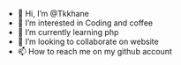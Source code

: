 - 👋 Hi, I’m @Tkkhane
- 👀 I’m interested in Coding and coffee
- 🌱 I’m currently learning php
- 💞️ I’m looking to collaborate on website
- 📫 How to reach me on my github account

<!---
Tkkhane/Tkkhane is a ✨ special ✨ repository because its `README.md` (this file) appears on your GitHub profile.
You can click the Preview link to take a look at your changes.
--->
